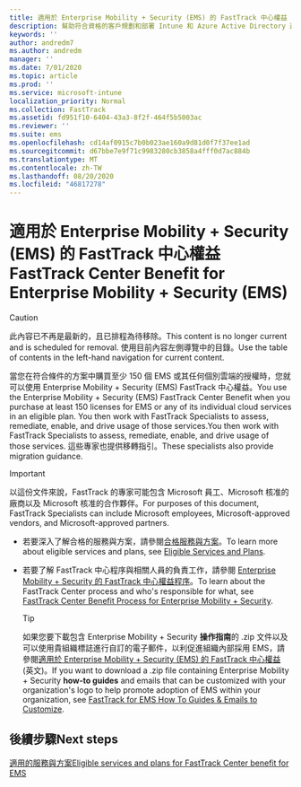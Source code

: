 ```yaml
---
title: 適用於 Enterprise Mobility + Security (EMS) 的 FastTrack 中心權益
description: 幫助符合資格的客戶規劃和部署 Intune 和 Azure Active Directory 進階版的計畫
keywords: ''
author: andredm7
ms.author: andredm
manager: ''
ms.date: 7/01/2020
ms.topic: article
ms.prod: ''
ms.service: microsoft-intune
localization_priority: Normal
ms.collection: FastTrack
ms.assetid: fd951f10-6404-43a3-8f2f-464f5b5003ac
ms.reviewer: ''
ms.suite: ems
ms.openlocfilehash: cd14af0915c7b0b023ae160a9d81d0f7f37ee1ad
ms.sourcegitcommit: d67bbe7e9f71c9983280cb3858a4fff0d7ac884b
ms.translationtype: MT
ms.contentlocale: zh-TW
ms.lasthandoff: 08/20/2020
ms.locfileid: "46817278"
---
```

# <a name="fasttrack-center-benefit-for-enterprise-mobility--security-ems"></a><span data-ttu-id="53158-103">適用於 Enterprise Mobility + Security (EMS) 的 FastTrack 中心權益</span><span class="sxs-lookup"><span data-stu-id="53158-103">FastTrack Center Benefit for Enterprise Mobility + Security (EMS)</span></span>

> [!CAUTION]
> <span data-ttu-id="53158-104">此內容已不再是最新的，且已排程為待移除。</span><span class="sxs-lookup"><span data-stu-id="53158-104">This content is no longer current and is scheduled for removal.</span></span> <span data-ttu-id="53158-105">使用目前內容左側導覽中的目錄。</span><span class="sxs-lookup"><span data-stu-id="53158-105">Use the table of contents in the left-hand navigation for current content.</span></span>


<span data-ttu-id="53158-106">當您在符合條件的方案中購買至少 150 個 EMS 或其任何個別雲端的授權時，您就可以使用 Enterprise Mobility + Security (EMS) FastTrack 中心權益。</span><span class="sxs-lookup"><span data-stu-id="53158-106">You use the Enterprise Mobility + Security (EMS) FastTrack Center Benefit when you purchase at least 150 licenses for EMS or any of its individual cloud services in an eligible plan.</span></span> <span data-ttu-id="53158-107">You then work with FastTrack Specialists to assess, remediate, enable, and drive usage of those services.</span><span class="sxs-lookup"><span data-stu-id="53158-107">You then work with FastTrack Specialists to assess, remediate, enable, and drive usage of those services.</span></span> <span data-ttu-id="53158-108">這些專家也提供移轉指引。</span><span class="sxs-lookup"><span data-stu-id="53158-108">These specialists also provide migration guidance.</span></span> 

> [!IMPORTANT]
> <span data-ttu-id="53158-109">以這份文件來說，FastTrack 的專家可能包含 Microsoft 員工、Microsoft 核准的廠商以及 Microsoft 核准的合作夥伴。</span><span class="sxs-lookup"><span data-stu-id="53158-109">For purposes of this document, FastTrack Specialists can include Microsoft employees, Microsoft-approved vendors, and Microsoft-approved partners.</span></span>

- <span data-ttu-id="53158-110">若要深入了解合格的服務與方案，請參閱[合格服務與方案](M365-eligible-services-and-plans.md)。</span><span class="sxs-lookup"><span data-stu-id="53158-110">To learn more about eligible services and plans, see [Eligible Services and Plans](M365-eligible-services-and-plans.md).</span></span>

- <span data-ttu-id="53158-111">若要了解 FastTrack 中心程序與相關人員的負責工作，請參閱 [Enterprise Mobility + Security 的 FastTrack 中心權益程序](EMS-fasttrack-process.md)。</span><span class="sxs-lookup"><span data-stu-id="53158-111">To learn about the FastTrack Center process and who's responsible for what, see [FastTrack Center Benefit Process for Enterprise Mobility + Security](EMS-fasttrack-process.md).</span></span>

    > [!TIP]
    > <span data-ttu-id="53158-112">如果您要下載包含 Enterprise Mobility + Security **操作指南**的 .zip 文件以及可以使用貴組織標誌進行自訂的電子郵件，以利促進組織內部採用 EMS，請參閱[適用於 Enterprise Mobility + Security (EMS) 的 FastTrack 中心權益](https://gallery.technet.microsoft.com/FastTrack-for-EMS-How-To-f170da4c) (英文)。</span><span class="sxs-lookup"><span data-stu-id="53158-112">If you want to download a .zip file containing Enterprise Mobility + Security **how-to guides** and emails that can be customized with your organization's logo to help promote adoption of EMS within your organization, see [FastTrack for EMS How To Guides & Emails to Customize](https://gallery.technet.microsoft.com/FastTrack-for-EMS-How-To-f170da4c).</span></span>

## <a name="next-steps"></a><span data-ttu-id="53158-113">後續步驟</span><span class="sxs-lookup"><span data-stu-id="53158-113">Next steps</span></span>

[<span data-ttu-id="53158-114">適用的服務與方案</span><span class="sxs-lookup"><span data-stu-id="53158-114">Eligible services and plans for FastTrack Center benefit for EMS</span></span>](M365-eligible-services-and-plans.md)